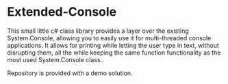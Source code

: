 # Extended-Console
This small little c# class library provides a layer over the existing System.Console, allowing you to easily use it for multi-threaded console applications. It allows for printing while letting the user type in text, without disrupting them, all the while keeping the same function functionality as the most used System.Console class.

Repository is provided with a demo solution.
